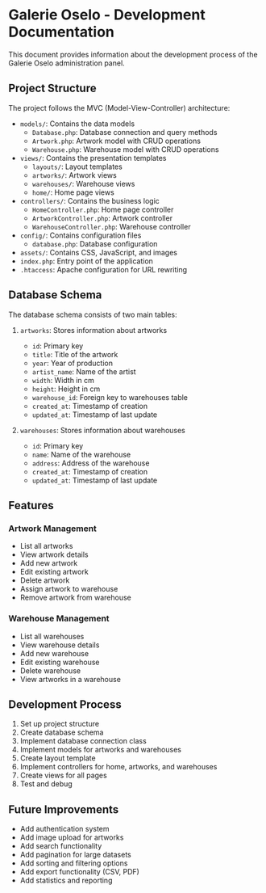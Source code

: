 # Galerie Oselo - Development Documentation

This document provides information about the development process of the Galerie Oselo administration panel.

## Project Structure

The project follows the MVC (Model-View-Controller) architecture:

- `models/`: Contains the data models
  - `Database.php`: Database connection and query methods
  - `Artwork.php`: Artwork model with CRUD operations
  - `Warehouse.php`: Warehouse model with CRUD operations
- `views/`: Contains the presentation templates
  - `layouts/`: Layout templates
  - `artworks/`: Artwork views
  - `warehouses/`: Warehouse views
  - `home/`: Home page views
- `controllers/`: Contains the business logic
  - `HomeController.php`: Home page controller
  - `ArtworkController.php`: Artwork controller
  - `WarehouseController.php`: Warehouse controller
- `config/`: Contains configuration files
  - `database.php`: Database configuration
- `assets/`: Contains CSS, JavaScript, and images
- `index.php`: Entry point of the application
- `.htaccess`: Apache configuration for URL rewriting

## Database Schema

The database schema consists of two main tables:

1. `artworks`: Stores information about artworks
   - `id`: Primary key
   - `title`: Title of the artwork
   - `year`: Year of production
   - `artist_name`: Name of the artist
   - `width`: Width in cm
   - `height`: Height in cm
   - `warehouse_id`: Foreign key to warehouses table
   - `created_at`: Timestamp of creation
   - `updated_at`: Timestamp of last update

2. `warehouses`: Stores information about warehouses
   - `id`: Primary key
   - `name`: Name of the warehouse
   - `address`: Address of the warehouse
   - `created_at`: Timestamp of creation
   - `updated_at`: Timestamp of last update

## Features

### Artwork Management

- List all artworks
- View artwork details
- Add new artwork
- Edit existing artwork
- Delete artwork
- Assign artwork to warehouse
- Remove artwork from warehouse

### Warehouse Management

- List all warehouses
- View warehouse details
- Add new warehouse
- Edit existing warehouse
- Delete warehouse
- View artworks in a warehouse

## Development Process

1. Set up project structure
2. Create database schema
3. Implement database connection class
4. Implement models for artworks and warehouses
5. Create layout template
6. Implement controllers for home, artworks, and warehouses
7. Create views for all pages
8. Test and debug

## Future Improvements

- Add authentication system
- Add image upload for artworks
- Add search functionality
- Add pagination for large datasets
- Add sorting and filtering options
- Add export functionality (CSV, PDF)
- Add statistics and reporting
